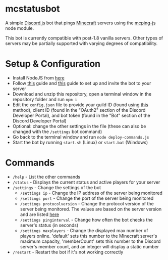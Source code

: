 # mcstatusbot
A simple [Discord.js](https://www.npmjs.com/package/discord.js) bot that pings [Minecraft](https://minecraft.gamepedia.com) servers using the [mcping-js](https://www.npmjs.com/package/mcping-js) node module.

This bot is currently compatible with post-1.8 vanilla servers. Other types of servers may be partially supported with varying degrees of compatibility.

# Setup & Configuration
- Install NodeJS from [here](https://nodejs.org/en/download/)
- Follow [this](https://discordjs.guide/preparations/setting-up-a-bot-application.html) guide and [this](https://discordjs.guide/preparations/adding-your-bot-to-servers.html) guide to set up and invite the bot to your server
- Download and unzip this repository, open a terminal window in the repository folder and run `npm i`
- Edit the `config.json` file to provide your guild ID (found using [this](https://support.discord.com/hc/en-us/articles/206346498-Where-can-I-find-my-User-Server-Message-ID-) method), client ID (found in the "OAuth2" section of the Discord Developer Portal), and bot token (found in the "Bot" section of the Discord Developer Portal)
- Optional: change the other settings in the file (these can also be changed with the `/settings` bot command)
- Go back to the terminal window and run `node deploy-commands.js`
- Start the bot by running `start.sh` (Linux) or `start.bat` (Windows)

# Commands
- `/help` - List the other commands
- `/status` - Displays the current status and active players for your server
- `/settings` - Change the settings of the bot
    - `/settings ip` - Change the IP address of the server being monitored
    - `/settings port` - Change the port of the server being monitored
    - `/settings protocolversion` - Change the protocol version of the server being monitored. The values are based on the server version and are listed [here](https://wiki.vg/Protocol_version_numbers)
    - `/settings pinginterval` - Change how often the bot checks the server's status (in seconds)
    - `/settings maxplayers` - Change the displayed max number of players online. 'default' sets this number to the Minecraft server's maximum capacity, 'memberCount' sets this number to the Discord server's member count, and an integer will display a static number
- `/restart` - Restart the bot if it's not working correctly